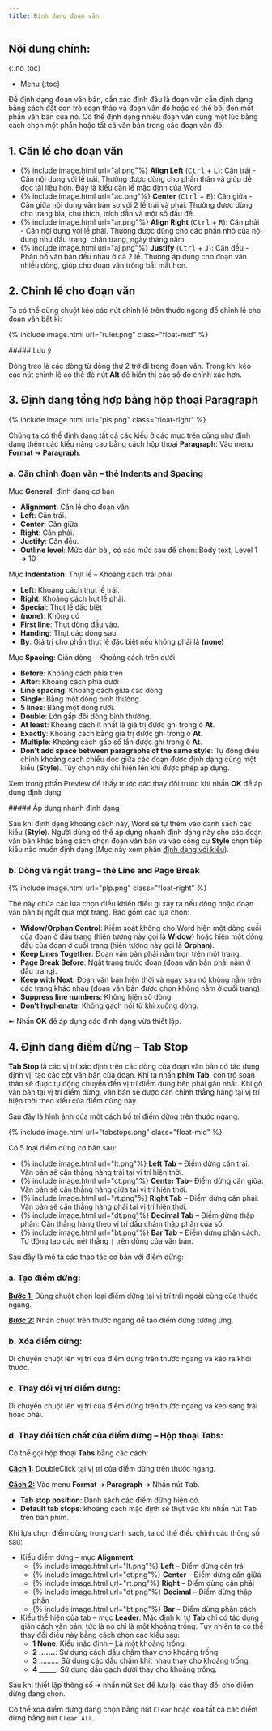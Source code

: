 ```yaml
---
title: Định dạng đoạn văn
---
```


## Nội dung chính:
{:.no_toc}
* Menu
{:toc}

Để định dạng đoạn văn bản, cần xác định đâu là đoạn văn cần định dạng bằng cách đặt con trỏ soạn thảo và đoạn văn đó hoặc có thể bôi đen một phần văn bản của nó. Có thể định dạng nhiều đoạn văn cùng một lúc bằng cách chọn một phần hoặc tất cả văn bản trong các đoạn văn đó.

## 1. Căn lề cho đoạn văn

- <span>{% include image.html url="al.png"%}</span> **Align Left** (<kbd>Ctrl</kbd> + <kbd>L</kbd>): Căn trái - Căn nội dung với lề trái. Thường được dùng cho phần thân và giúp dễ đọc tài liệu hơn. Đây là kiểu căn lề mặc định của Word
- <span>{% include image.html url="ac.png"%}</span> **Center** (<kbd>Ctrl</kbd> + <kbd>E</kbd>): Căn giữa - Căn giữa nội dung văn bản so với 2 lề trái và phải. Thường được dùng cho trang bìa, chú thích, trích dẫn và một số đầu đề.
- <span>{% include image.html url="ar.png"%}</span> **Align Right** (<kbd>Ctrl</kbd> + <kbd>R</kbd>): Căn phải - Căn nội dung với lề phải. Thường được dùng cho các phần nhỏ của nội dung như đầu trang, chân trang, ngày tháng năm.
- <span>{% include image.html url="aj.png"%}</span> **Justify** (<kbd>Ctrl</kbd> + <kbd>J</kbd>): Căn đều - Phân bố văn bản đều nhau ở cả 2 lề. Thường áp dụng cho đoạn văn nhiều dòng, giúp cho đoạn văn trông bắt mắt hơn.

## 2. Chỉnh lề cho đoạn văn

Ta có thể dùng chuột kéo các nút chỉnh lề trên thước ngang để chỉnh lề cho đoạn văn bất kì:

{% include image.html url="ruler.png" class="float-mid" %}

<div class="note primary" markdown="1">
##### Lưu ý

Dòng treo là các dòng từ dòng thứ 2 trở đi trong đoạn văn. Trong khi kéo các nút chỉnh lề có thể đè nút **Alt** để hiển thị các số đo chính xác hơn.
</div>

## 3. Định dạng tổng hợp bằng hộp thoại Paragraph

{% include image.html url="pis.png" class="float-right" %}

Chúng ta có thể định dạng tất cả các kiểu ở các mục trên cũng như định dạng thêm các kiểu nâng cao bằng cách hộp thoại **Paragraph**: Vào menu **Format** ➔ **Paragraph**.

### a. Căn chỉnh đoạn văn – thẻ **Indents and Spacing**

Mục **General**: định dạng cơ bản

- **Alignment**: Căn lề cho đoạn văn
- **Left**: Căn trái.
- **Center**: Căn giữa.
- **Right**: Căn phải.
- **Justify**: Căn đều.
- **Outline level**: Mức dàn bài, có các mức sau để chọn: Body text, Level 1 ➔ 10

Mục **Indentation**: Thụt lề – Khoảng cách trái phải

- **Left**: Khoảng cách thụt lề trái.
- **Right**: Khoảng cách hụt lề phải.
- **Special**: Thụt lề đặc biệt
- **(none)**: Không có
- **First line**: Thụt dòng đầu vào.
- **Handing**: Thụt các dòng sau.
- **By**: Giá trị cho phần thụt lề đặc biệt nếu không phải là **(none)**

Mục **Spacing**: Giãn dòng – Khoảng cách trên dưới

- **Before**: Khoảng cách phía trên
- **After**: Khoảng cách phía dưới
- **Line** **spacing**: Khoảng cách giữa các dòng
- **Single**: Bằng một dòng bình thường.
- **5 lines**: Bằng một dòng rưỡi.
- **Double**: Lớn gấp đôi dòng bình thường.
- **At least**: Khoảng cách ít nhất là giá trị được ghi trong ô **At**.
- **Exactly**: Khoảng cách bằng giá trị được ghi trong ô **At**.
- **Multiple**: Khoảng cách gấp số lần được ghi trong ô **At**.
- **Don't add space between paragraphs of the same style**: Tự động điều chỉnh khoảng cách chiều dọc giữa các đoạn được định dạng cùng một kiểu (**Style**). Tùy chọn này chỉ hiện lên khi được phép áp dụng.

Xem trong phần Preview để thấy trước các thay đổi trước khi nhấn **OK** để áp dụng định dạng.

<div class="note danger" markdown="1">
##### Áp dụng nhanh định dạng

Sau khi định dạng khoảng cách này, Word sẽ tự thêm vào danh sách các kiểu (**Style**). Người dùng có thể áp dụng nhanh định dạng này cho các đoạn văn bản khác bằng cách chọn đoạn văn bản và vào công cụ **Style** chọn tiếp kiểu nào muốn định dạng (Mục này xem phần [định dạng với kiểu](/it/word/styles)).
</div>

### b. Dòng và ngắt trang – thẻ **Line and Page Break**

{% include image.html url="plp.png" class="float-right" %}

Thẻ này chứa các lựa chọn điều khiển điều gì xảy ra nếu dòng hoặc đoạn văn bản bị ngắt qua một trang. Bao gồm các lựa chọn:

- **Widow/Orphan Control**: Kiểm soát không cho Word hiện một dòng cuối của đoạn ở đầu trang (hiện tượng này gọi là **Widow**) hoặc hiện một dòng đầu của đoạn ở cuối trang (hiện tượng này gọi là **Orphan**).
- **Keep Lines Together**: Đoạn văn bản phải nằm trọn trên một trang.
- **Page Break Before**: Ngắt trang trước đoạn (đoạn văn bản phải nằm ở đầu trang).
- **Keep with Next**: Đoạn văn bản hiện thời và ngay sau nó không nằm trên các trang khác nhau (đoạn văn bản được chọn không nằm ở cuối trang).
- **Suppress line numbers**: Không hiện số dòng.
- **Don’t hyphenate**: Không gạch nối từ khi xuống dòng.

➽ Nhấn **OK** để áp dụng các định dạng vừa thiết lập.

## 4. Định dạng điểm dừng – Tab Stop

**Tab Stop** là các vị trí xác định trên các dòng của đoạn văn bản có tác dụng định vị, tạo các cột văn bản của đoạn. Khi ta nhấn **phím Tab**, con trỏ soạn thảo sẽ được tự động chuyển đến vị trí điểm dừng bên phải gần nhất. Khi gõ văn bản tại vị trí điểm dừng, văn bản sẽ được căn chỉnh thẳng hàng tại vị trí hiện thời theo kiểu của điểm dừng này.

Sau đây là hình ảnh của một cách bố trí điểm dừng trên thước ngang.

{% include image.html url="tabstops.png" class="float-mid" %}

Có 5 loại điểm dừng cơ bản sau:

- <span>{% include image.html url="lt.png"%}</span> **Left Tab** – Điểm dừng căn trái: Văn bản sẽ căn thẳng hàng trái tại vị trí hiện thời.
- <span>{% include image.html url="ct.png"%}</span> **Center Tab**– Điểm dừng căn giữa: Văn bản sẽ căn thẳng hàng giữa tại vị trí hiện thời.
- <span>{% include image.html url="rt.png"%}</span> **Right Tab** – Điểm dừng căn phải: Văn bản sẽ căn thẳng hàng phải tại vị trí hiện thời.
- <span>{% include image.html url="dt.png"%}</span> **Decimal Tab** – Điểm dừng thập phân: Căn thẳng hàng theo vị trí dấu chấm thập phân của số.
- <span>{% include image.html url="bt.png"%}</span> **Bar Tab** – Điểm dừng phân cách: Tự động tạo các nét thẳng `|` trên dòng của văn bản.

Sau đây là mô tả các thao tác cơ bản với điểm dừng:

### a. Tạo điểm dừng:

**<u>Bước 1:</u>** Dùng chuột chọn loại điểm dừng tại vị trí trái ngoài cùng của thước ngang.

**<u>Bước 2:</u>** Nhấn chuột trên thước ngang để tạo điểm dừng tương ứng.

### b. Xóa điểm dừng:

Di chuyển chuột lên vị trí của điểm dừng trên thước ngang và kéo ra khỏi thước.

### c. Thay đổi vị trí điểm dừng:

Di chuyển chuột lên vị trí của điểm dừng trên thước ngang và kéo sang trái hoặc phải.

### d. Thay đổi tích chất của điểm dừng – Hộp thoại **Tabs**:

Có thể gọi hộp thoại **Tabs** bằng các cách:

**<u>Cách 1:</u>** DoubleClick tại vị trí của điểm dừng trên thước ngang.

**<u>Cách 2:</u>** Vào menu **Format** ➔ **Paragraph** ➔ Nhấn nút <kbd>Tab</kbd>.

- **Tab stop position**: Danh sách các điểm dừng hiện có.
- **Default tab stops**: khoảng cách mặc định sẽ thụt vào khi nhấn nút <kbd>Tab</kbd> trên bàn phím.

Khi lựa chọn điểm dừng trong danh sách, ta có thể điều chỉnh các thông số sau:

- Kiểu điểm dừng – mục **Alignment**
    + <span>{% include image.html url="lt.png"%}</span> **Left** – Điểm dừng căn trái
    + <span>{% include image.html url="ct.png"%}</span> **Center** – Điểm dừng căn giữa
    + <span>{% include image.html url="rt.png"%}</span> **Right** – Điểm dừng căn phải
    + <span>{% include image.html url="dt.png"%}</span> **Decimal** – Điểm dừng thập phân
    + <span>{% include image.html url="bt.png"%}</span> **Bar** – Điểm dừng phân cách
- Kiểu thể hiện của tab – mục **Leader**: Mặc định kí tự **Tab** chỉ có tác dụng giãn cách văn bản, tức là nó chỉ là một khoảng trống. Tuy nhiên ta có thể thay đổi điều này bằng cách chọn các kiểu sau:
    + **1 None**: Kiểu mặc định – Là một khoảng trống.
    + **2 .......**: Sử dụng cách dấu chấm thay cho khoảng trống.
    + **3 <span style="font-size: 0.75rem;">.........</span>**: Sử dụng các dấu chấm khít nhau thay cho khoảng trống.
    + **4 _____**: Sử dụng dấu gạch dưới thay cho khoảng trống.

Sau khi thiết lập thông số ➔ nhấn nút `Set` để lưu lại các thay đổi cho điểm dừng đang chọn.

Có thể xoá điểm dừng đang chọn bằng nút `Clear` hoặc xoá tất cả các điểm dừng bằng nút `Clear All`.